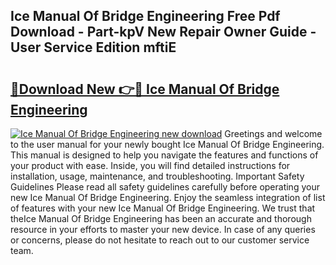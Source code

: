 ## Ice Manual Of Bridge Engineering Free Pdf Download - Part-kpV New Repair Owner Guide - User Service Edition mftiE

# <h2><a href="http://cf16588.oget.top/?id=Ice+Manual+Of+Bridge+Engineering">🔗Download New 👉🔴 Ice Manual Of Bridge Engineering</a></h2>

[![Ice Manual Of Bridge Engineering new download](https://i.imgur.com/5g1atiW.png)](http://cf16588.oget.top/?id=Ice+Manual+Of+Bridge+Engineering)
Greetings and welcome to the user manual for your newly bought Ice Manual Of Bridge Engineering. This manual is designed to help you navigate the features and functions of your product with ease. Inside, you will find detailed instructions for installation, usage, maintenance, and troubleshooting. Important Safety Guidelines Please read all safety guidelines carefully before operating your new Ice Manual Of Bridge Engineering. Enjoy the seamless integration of list of features with your new Ice Manual Of Bridge Engineering. We trust that theIce Manual Of Bridge Engineering has been an accurate and thorough resource in your efforts to master your new device. In case of any queries or concerns, please do not hesitate to reach out to our customer service team.
